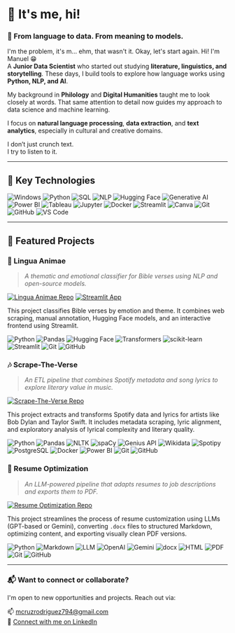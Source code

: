 # 👋 It's me, hi!

### 🧠 From language to data. From meaning to models.

I'm the problem, it's m… ehm, that wasn't it. Okay, let's start again. 
Hi! I'm Manuel 😁  
A **Junior Data Scientist** who started out studying **literature, linguistics, and storytelling**. These days, I build tools to explore how language works using **Python, NLP, and AI**.

My background in **Philology** and  **Digital Humanities** taught me to look closely at words. That same attention to detail now guides my approach to data science and machine learning.

I focus on **natural language processing**, **data extraction**, and **text analytics**, especially in cultural and creative domains.  

I don’t just crunch text.  
I try to listen to it.

---

## 🧰 Key Technologies

![Windows](https://img.shields.io/badge/Windows-0078D6?style=for-the-badge&logo=windows&logoColor=white)
![Python](https://img.shields.io/badge/Python-3776AB?style=for-the-badge&logo=python&logoColor=white)
![SQL](https://img.shields.io/badge/SQL-4479A1?style=for-the-badge&logo=database&logoColor=white)
![NLP](https://img.shields.io/badge/NLP-3D3D3D?style=for-the-badge&logo=protolabs&logoColor=white)
![Hugging Face](https://img.shields.io/badge/HuggingFace-FFD21F?style=for-the-badge&logo=huggingface&logoColor=black)
![Generative AI](https://img.shields.io/badge/Generative_AI-FF6F00?style=for-the-badge&logo=openai&logoColor=white)
![Power BI](https://img.shields.io/badge/Power_BI-F2C811?style=for-the-badge&logo=powerbi&logoColor=black)
![Tableau](https://img.shields.io/badge/Tableau-E97627?style=for-the-badge&logo=tableau&logoColor=white)
![Jupyter](https://img.shields.io/badge/Jupyter-F37626?style=for-the-badge&logo=jupyter&logoColor=white)
![Docker](https://img.shields.io/badge/Docker-2496ED?style=for-the-badge&logo=docker&logoColor=white)
![Streamlit](https://img.shields.io/badge/Streamlit-FF4B4B?style=for-the-badge&logo=streamlit&logoColor=white)
![Canva](https://img.shields.io/badge/Canva-00C4CC?style=for-the-badge&logo=canva&logoColor=white)
![Git](https://img.shields.io/badge/Git-F05032?style=for-the-badge&logo=git&logoColor=white)
![GitHub](https://img.shields.io/badge/GitHub-181717?style=for-the-badge&logo=github&logoColor=white)
![VS Code](https://img.shields.io/badge/VS_Code-007ACC?style=for-the-badge&logo=visualstudiocode&logoColor=white)

---

## 🚀 Featured Projects

### 📖 Lingua Animae

> _A thematic and emotional classifier for Bible verses using NLP and open-source models._

[![Lingua Animae Repo](https://img.shields.io/badge/GITHUB%20REPO-333333?style=for-the-badge&logo=github&logoColor=white&labelColor=333333)](https://github.com/mancrurod/LinguaAnimae)
[![Streamlit App](https://img.shields.io/badge/STREAMLIT%20APP-333333?style=for-the-badge&logo=streamlit&logoColor=white&labelColor=333333)](https://your-app-url.streamlit.app)

This project classifies Bible verses by emotion and theme. It combines web scraping, manual annotation, Hugging Face models, and an interactive frontend using Streamlit.

![Python](https://img.shields.io/badge/-Python-3776AB?style=flat-square&logo=python&logoColor=white)
![Pandas](https://img.shields.io/badge/-Pandas-150458?style=flat-square&logo=pandas&logoColor=white)
![Hugging Face](https://img.shields.io/badge/-HuggingFace-FFD21F?style=flat-square&logo=huggingface&logoColor=black)
![Transformers](https://img.shields.io/badge/-Transformers-EF4B6C?style=flat-square&logo=huggingface&logoColor=white)
![scikit-learn](https://img.shields.io/badge/-scikit--learn-F7931E?style=flat-square&logo=scikit-learn&logoColor=white)
![Streamlit](https://img.shields.io/badge/-Streamlit-FF4B4B?style=flat-square&logo=streamlit&logoColor=white)
![Git](https://img.shields.io/badge/-Git-F05032?style=flat-square&logo=git&logoColor=white)
![GitHub](https://img.shields.io/badge/-GitHub-181717?style=flat-square&logo=github&logoColor=white)


### 🎶 Scrape-The-Verse

> _An ETL pipeline that combines Spotify metadata and song lyrics to explore literary value in music._

[![Scrape-The-Verse Repo](https://img.shields.io/badge/GITHUB%20REPO-333333?style=for-the-badge&logo=github&logoColor=white&labelColor=333333)](https://github.com/mancrurod/Scrape-The-Verse)

This project extracts and transforms Spotify data and lyrics for artists like Bob Dylan and Taylor Swift. It includes metadata scraping, lyric alignment, and exploratory analysis of lyrical complexity and literary quality.

![Python](https://img.shields.io/badge/-Python-3776AB?style=flat-square&logo=python&logoColor=white)
![Pandas](https://img.shields.io/badge/-Pandas-150458?style=flat-square&logo=pandas&logoColor=white)
![NLTK](https://img.shields.io/badge/-NLTK-9FBC58?style=flat-square&logo=apachespark&logoColor=white)
![spaCy](https://img.shields.io/badge/-spaCy-0697A0?style=flat-square&logo=spacy&logoColor=white)
![Genius API](https://img.shields.io/badge/-Genius%20API-FFFC00?style=flat-square&logo=genius&logoColor=black)
![Wikidata](https://img.shields.io/badge/-Wikidata-006699?style=flat-square&logo=wikidata&logoColor=white)
![Spotipy](https://img.shields.io/badge/-Spotipy-1DB954?style=flat-square&logo=spotify&logoColor=white)
![PostgreSQL](https://img.shields.io/badge/-PostgreSQL-4169E1?style=flat-square&logo=postgresql&logoColor=white)
![Docker](https://img.shields.io/badge/-Docker-2496ED?style=flat-square&logo=docker&logoColor=white)
![Power BI](https://img.shields.io/badge/-Power%20BI-F2C811?style=flat-square&logo=powerbi&logoColor=black)
![Git](https://img.shields.io/badge/-Git-F05032?style=flat-square&logo=git&logoColor=white)
![GitHub](https://img.shields.io/badge/-GitHub-181717?style=flat-square&logo=github&logoColor=white)

### 🧠 Resume Optimization

> _An LLM-powered pipeline that adapts resumes to job descriptions and exports them to PDF._

[![Resume Optimization Repo](https://img.shields.io/badge/GITHUB%20REPO-333333?style=for-the-badge&logo=github&logoColor=white&labelColor=333333)](https://github.com/mancrurod/Resume-Optimization)

This project streamlines the process of resume customization using LLMs (GPT-based or Gemini), converting `.docx` files to structured Markdown, optimizing content, and exporting visually clean PDF versions.

![Python](https://img.shields.io/badge/-Python-3776AB?style=flat-square&logo=python&logoColor=white)
![Markdown](https://img.shields.io/badge/-Markdown-000000?style=flat-square&logo=markdown&logoColor=white)
![LLM](https://img.shields.io/badge/-LLM-8A2BE2?style=flat-square&logo=openai&logoColor=white)
![OpenAI](https://img.shields.io/badge/-OpenAI-412991?style=flat-square&logo=openai&logoColor=white)
![Gemini](https://img.shields.io/badge/-Gemini-4285F4?style=flat-square&logo=google&logoColor=white)
![docx](https://img.shields.io/badge/-docx-185ABD?style=flat-square&logo=microsoftword&logoColor=white)
![HTML](https://img.shields.io/badge/-HTML-E34F26?style=flat-square&logo=html5&logoColor=white)
![PDF](https://img.shields.io/badge/-PDF-BD0F18?style=flat-square&logo=adobeacrobatreader&logoColor=white)
![Git](https://img.shields.io/badge/-Git-F05032?style=flat-square&logo=git&logoColor=white)
![GitHub](https://img.shields.io/badge/-GitHub-181717?style=flat-square&logo=github&logoColor=white)

---


### 📬 Want to connect or collaborate? 

I'm open to new opportunities and projects. Reach out via:

📫 [mcruzrodriguez794@gmail.com](mailto:mcruzrodriguez794@gmail.com)  
🔗 [Connect with me on LinkedIn](https://linkedin.com/in/mancrurod)

